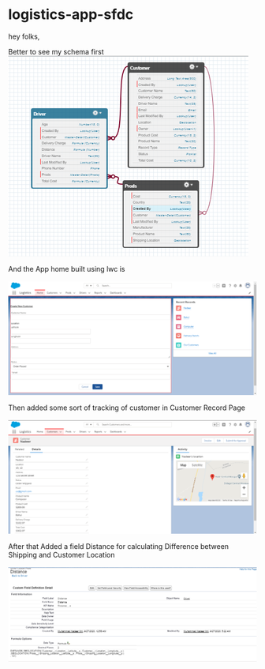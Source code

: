 # logistics-app-sfdc
hey folks,

Better to see my schema first <br />
![first](/Images/SchemaBuilder.png)

And the App home built using lwc is <br /><br />
![is](/Images/HomepageLwc.png)

Then added some sort of tracking of customer in Customer Record Page <br /><br />
![Page](/Images/CustomerRecordPgeLwc.png)

After that Added a field Distance for calculating Difference between Shipping and Customer Location <br /><br />
![Location](/Images/DistanceBtw.png)
